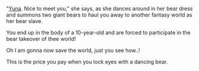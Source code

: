 "[Yuna](https://xantandminions.wordpress.com/kuma-kuma-kuma-bear/). 
Nice to meet you," 
she says, as she dances around in her bear dress 
and summons two giant bears to haul you away to 
another fantasy world as her bear slave. 

You end up in the body of a 10-year-old and are 
forced to participate in the bear takeover of thee world!

Oh I am gonna now save the world, just you
see how..!

This is the price you pay when you lock eyes with a
dancing bear.

